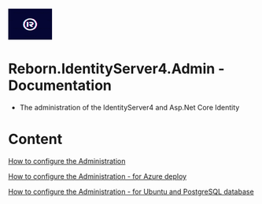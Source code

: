 ![Logo](Images/Reborn.IdentityServer4.Admin-Logo-ReadMe.png)

# Reborn.IdentityServer4.Admin - Documentation

- The administration of the IdentityServer4 and Asp.Net Core Identity

# Content

[How to configure the Administration](Configure-Administration.md)

[How to configure the Administration - for Azure deploy](Configure-Azure-Deploy.md)

[How to configure the Administration - for Ubuntu and PostgreSQL database](Configure-Ubuntu-PostgreSQL-Tutorial.md)
